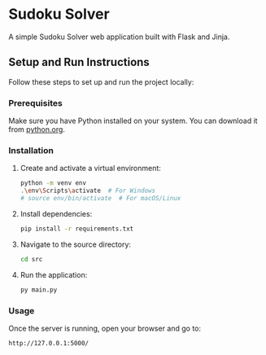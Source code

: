 # Sudoku Solver

A simple Sudoku Solver web application built with Flask and Jinja.

## Setup and Run Instructions

Follow these steps to set up and run the project locally:

### Prerequisites
Make sure you have Python installed on your system. You can download it from [python.org](https://www.python.org/).

### Installation

1. Create and activate a virtual environment:
   ```sh
   python -m venv env
   .\env\Scripts\activate  # For Windows
   # source env/bin/activate  # For macOS/Linux
   ```

2. Install dependencies:
   ```sh
   pip install -r requirements.txt
   ```

3. Navigate to the source directory:
   ```sh
   cd src
   ```

4. Run the application:
   ```sh
   py main.py
   ```

### Usage
Once the server is running, open your browser and go to:
   ```
   http://127.0.0.1:5000/
   ```

